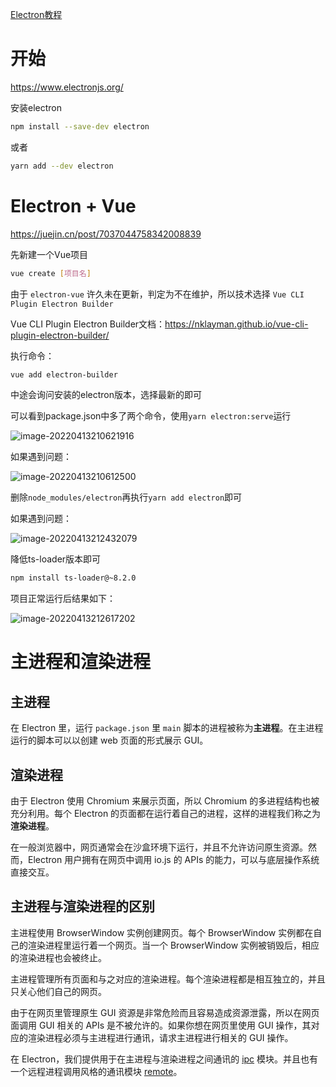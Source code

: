 [Electron教程](https://www.w3cschool.cn/electronmanual/wcx31ql6.html)

# 开始

<https://www.electronjs.org/>

安装electron

```sh
npm install --save-dev electron
```

或者

```sh
yarn add --dev electron
```

# Electron + Vue

<https://juejin.cn/post/7037044758342008839>

先新建一个Vue项目

```sh
vue create [项目名]
```

由于 `electron-vue` 许久未在更新，判定为不在维护，所以技术选择 `Vue CLI Plugin Electron Builder`

Vue CLI Plugin Electron Builder文档：<https://nklayman.github.io/vue-cli-plugin-electron-builder/>

执行命令：

```sh
vue add electron-builder
```

中途会询问安装的electron版本，选择最新的即可

可以看到package.json中多了两个命令，使用`yarn electron:serve`运行

![image-20220413210621916](http://picgo.chanwe.top/202204132106040.png)

如果遇到问题：

![image-20220413210612500](http://picgo.chanwe.top/202204132106562.png)

删除`node_modules/electron`再执行`yarn add electron`即可

如果遇到问题：

![image-20220413212432079](http://picgo.chanwe.top/202204132124150.png)

降低ts-loader版本即可

```sh
npm install ts-loader@~8.2.0
```

项目正常运行后结果如下：

![image-20220413212617202](http://picgo.chanwe.top/202204132126295.png)

# 主进程和渲染进程

## 主进程

在 Electron 里，运行 `package.json` 里 `main` 脚本的进程被称为**主进程**。在主进程运行的脚本可以以创建 web 页面的形式展示 GUI。

## 渲染进程

由于 Electron 使用 Chromium 来展示页面，所以 Chromium 的多进程结构也被充分利用。每个 Electron 的页面都在运行着自己的进程，这样的进程我们称之为**渲染进程**。

在一般浏览器中，网页通常会在沙盒环境下运行，并且不允许访问原生资源。然而，Electron 用户拥有在网页中调用 io.js 的 APIs 的能力，可以与底层操作系统直接交互。

## 主进程与渲染进程的区别

主进程使用 BrowserWindow 实例创建网页。每个 BrowserWindow 实例都在自己的渲染进程里运行着一个网页。当一个 BrowserWindow 实例被销毁后，相应的渲染进程也会被终止。

主进程管理所有页面和与之对应的渲染进程。每个渲染进程都是相互独立的，并且只关心他们自己的网页。

由于在网页里管理原生 GUI 资源是非常危险而且容易造成资源泄露，所以在网页面调用 GUI 相关的 APIs 是不被允许的。如果你想在网页里使用 GUI 操作，其对应的渲染进程必须与主进程进行通讯，请求主进程进行相关的 GUI 操作。

在 Electron，我们提供用于在主进程与渲染进程之间通讯的 [ipc](https://github.com/electron/electron/blob/master/docs-translations/zh-CN/api/ipc-main-process.md) 模块。并且也有一个远程进程调用风格的通讯模块 [remote](https://www.w3cschool.cn/electronmanual/electronmanual-remote.html)。
